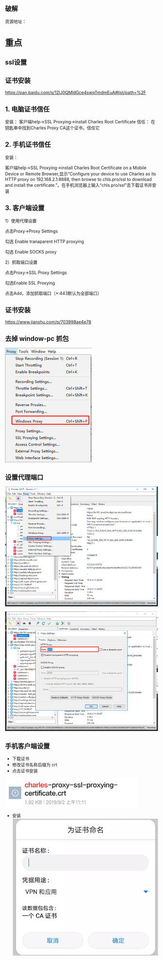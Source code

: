## 破解
资源地址：

# 重点
## ssl设置
## 证书安装

https://pan.baidu.com/s/12lJ0QMldGce4swqTmdmEuA#list/path=%2F

## 1. 电脑证书信任
安装：
客户端help->SSL Proxying->install Charles Root Certificate
信任：
在钥匙串中找到Charles Proxy CA这个证书，信任它
## 2. 手机证书信任
安装：

客户端help->SSL Proxying->install Charles Root Certificate on a Mobile Device or Remote Browser,显示“Configure your device to use Charles as its HTTP proxy on 192.168.2.1:8888, then browse to chls.pro/ssl to download and install the certificate.”，在手机浏览器上输入“chls.pro/ssl”去下载证书并安装
## 3. 客户端设置

1）使用代理设置

点击Proxy->Proxy Settings

勾选 Enable tranaparent HTTP proxying

勾选 Enable SOCKS proxy

2）抓取端口设置

点击Proxy->SSL Proxy Settings

勾选Enable SSL Proxying

点击Add，添加抓取端口（*:443默认为全部端口）


## 证书安装
https://www.jianshu.com/p/703998ae4e78
## 去掉 window-pc 抓包
![charles_drop_window_pc_crawler](./imgs/charles_drop_window_pc_crawler.png)
## 设置代理端口
![charles_setting_proxy_port](./imgs/charles_setting_proxy_port.png)

![charles_setting_proxy_port](./imgs/charles_setting_proxy_port_02.png)

## 手机客户端设置

- 下载证书
- 修改证书名称后缀为 crt
- 点击证书安装

![varchr](./imgs/charles_证书.png)
- 安装
![varchr](./imgs/charles_install_cercificate.png)
